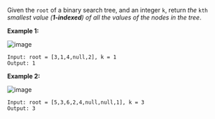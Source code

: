 Given the `root` of a binary search tree, and an integer `k`, return *the* `kth` *smallest value (**1-indexed**) of all the values of the nodes in the tree*.

**Example 1:**

![image](https://adeveloperdiary.com/algo_practice/problems/images/kthtree1.jpg)

```
Input: root = [3,1,4,null,2], k = 1
Output: 1
```

**Example 2:**

![image](https://adeveloperdiary.com/algo_practice/problems/images/kthtree2.jpg)

```
Input: root = [5,3,6,2,4,null,null,1], k = 3
Output: 3
```
